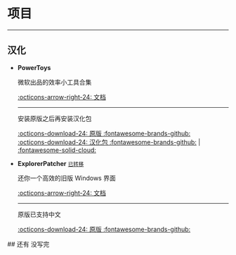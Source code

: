 # 项目
 ---
## 汉化
<div class="grid cards" markdown>

-   **PowerToys**

    微软出品的效率小工具合集

    [:octicons-arrow-right-24: 文档](PowerToys/index.md)

    ---

    安装原版之后再安装汉化包

    [:octicons-download-24: 原版 :fontawesome-brands-github:](https://github.com/Microsoft/PowerToys/releases "GitHub Releases")
    <span style="margin-right: 20px;"></span>
    [:octicons-download-24: 汉化包 :fontawesome-brands-github:](https://github.com/Zetaloop/PowerToys-CN/releases "GitHub Releases") | [:fontawesome-solid-cloud:](https://zeta.lanzouq.com/b0ny180uh "蓝奏云 密码zeta")

-   **ExplorerPatcher** [`已转移`](https://github.com/valinet/ExplorerPatcher-l10n "汉化版不再更新，现在在维护原版的中文翻译")

    还你一个高效的旧版 Windows 界面

    [:octicons-arrow-right-24: 文档](ExplorerPatcher/index.md)

    ---

    原版已支持中文

    [:octicons-download-24: 原版 :fontawesome-brands-github:](https://github.com/valinet/ExplorerPatcher/releases "GitHub Releases")

</div>
## 还有
没写完